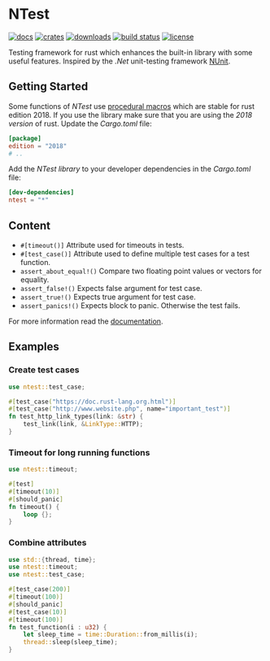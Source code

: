 # NTest

[![docs](https://docs.rs/ntest/badge.svg)](https://docs.rs/ntest)
[![crates](https://img.shields.io/badge/crates.io-ntest-orange)](https://crates.io/crates/ntest)
[![downloads](https://badgen.net/crates/d/ntest)](https://crates.io/crates/ntest)
[![build status](https://github.com/becheran/ntest/actions/workflows/ci.yml/badge.svg)](https://github.com/becheran/ntest/actions/workflows/ci.yml)
[![license](https://img.shields.io/badge/License-MIT-yellow.svg)](https://opensource.org/licenses/MIT)

Testing framework for rust which enhances the built-in library with some useful features. Inspired by the *.Net* unit-testing framework [NUnit](https://github.com/nunit/nunit).

## Getting Started

Some functions of *NTest* use [procedural macros](https://doc.rust-lang.org/reference/procedural-macros.html) which are stable for rust edition 2018.
If you use the library make sure that you are using the *2018 version* of rust. Update the *Cargo.toml* file:

```toml
[package]
edition = "2018"
# ..
```

Add the *NTest library* to your developer dependencies in the *Cargo.toml* file:

```toml
[dev-dependencies]
ntest = "*"
```

## Content

- `#[timeout()]` Attribute used for timeouts in tests.
- `#[test_case()]` Attribute used to define multiple test cases for a test function.
- `assert_about_equal!()` Compare two floating point values or vectors for equality.
- `assert_false!()` Expects false argument for test case.
- `assert_true!()` Expects true argument for test case.
- `assert_panics!()` Expects block to panic. Otherwise the test fails.

For more information read the [documentation](https://docs.rs/ntest/).

## Examples

### Create test cases

```rust
use ntest::test_case;

#[test_case("https://doc.rust-lang.org.html")]
#[test_case("http://www.website.php", name="important_test")]
fn test_http_link_types(link: &str) {
    test_link(link, &LinkType::HTTP);
}
```

### Timeout for long running functions

```rust
use ntest::timeout;

#[test]
#[timeout(10)]
#[should_panic]
fn timeout() {
    loop {};
}
```

### Combine attributes

```rust
use std::{thread, time};
use ntest::timeout;
use ntest::test_case;

#[test_case(200)]
#[timeout(100)]
#[should_panic]
#[test_case(10)]
#[timeout(100)]
fn test_function(i : u32) {
    let sleep_time = time::Duration::from_millis(i);
    thread::sleep(sleep_time);
}
```
